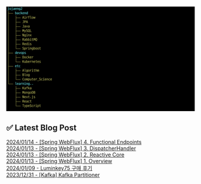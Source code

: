 ![image](./image/231205.png)

## ✅ Latest Blog Post

[2024/01/14 - [Spring WebFlux] 4. Functional Endpoints](http://blog.naver.com/ds4ouj/223322322416?fromRss=true) <br/>
[2024/01/13 - [Spring WebFlux] 3. DispatcherHandler](http://blog.naver.com/ds4ouj/223321357231?fromRss=true) <br/>
[2024/01/13 - [Spring WebFlux] 2. Reactive Core](http://blog.naver.com/ds4ouj/223321325554?fromRss=true) <br/>
[2024/01/13 - [Spring WebFlux] 1. Overview](http://blog.naver.com/ds4ouj/223321278166?fromRss=true) <br/>
[2024/01/09 - Luminkey75 구매 후기](http://blog.naver.com/ds4ouj/223317605188?fromRss=true) <br/>
[2023/12/31 - [Kafka] Kafka Partitioner](http://blog.naver.com/ds4ouj/223308310202?fromRss=true) <br/>
